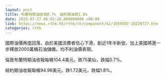 ```yaml
---
layout: post
title: 布蘭特期油低收0.7%　紐約期油跌1.8%
date: 2022-07-27 06:02:20.000000000 +08:00
link: https://news.rthk.hk/rthk/ch/component/k2/1659507-20220727.htm
categories: rthk
---
```


國際油價再度回落，由於美國消費者信心下滑，創近1年半新低，加上美國將進一步釋放2000萬桶石油儲備，均不利油價表現。

倫敦布蘭特期油收報每桶104.4美元，跌75美仙，跌幅0.7%。

紐約期油收報每桶94.98美元，跌1.72美元，跌幅1.8%。
